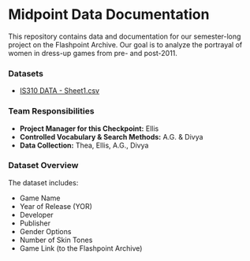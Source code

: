 # Midpoint Data Documentation

This repository contains data and documentation for our semester-long project on the Flashpoint Archive. Our goal is to analyze the portrayal of women in dress-up games from pre- and post-2011.

### Datasets
- [IS310 DATA - Sheet1.csv](https://docs.google.com/spreadsheets/d/1cLHv558ZuL77vAilZiQpX9K0Jln4tfCmSbDe6m8vNmI/edit?gid=0#gid=0)



### Team Responsibilities
- **Project Manager for this Checkpoint:** Ellis
- **Controlled Vocabulary & Search Methods:** A.G. & Divya
- **Data Collection:** Thea, Ellis, A.G., Divya

### Dataset Overview
The dataset includes:
- Game Name
- Year of Release (YOR)
- Developer
- Publisher
- Gender Options
- Number of Skin Tones
- Game Link (to the Flashpoint Archive)
